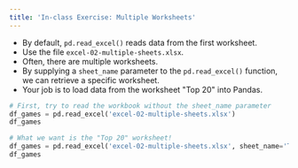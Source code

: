 ```yaml
---
title: 'In-class Exercise: Multiple Worksheets'
---
```


- By default, `pd.read_excel()` reads data from the first worksheet.
- Use the file `excel-02-multiple-sheets.xlsx`.
- Often, there are multiple worksheets.
- By supplying a `sheet_name` parameter to the `pd.read_excel()` function, we can retrieve a specific worksheet.
- Your job is to load data from the worksheet "Top 20" into Pandas.

```python
# First, try to read the workbook without the sheet_name parameter
df_games = pd.read_excel('excel-02-multiple-sheets.xlsx')
df_games
```

```python
# What we want is the "Top 20" worksheet!
df_games = pd.read_excel('excel-02-multiple-sheets.xlsx', sheet_name='Top 20')
df_games
```
